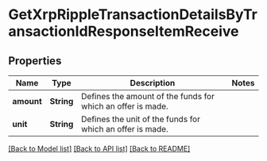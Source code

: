 # GetXrpRippleTransactionDetailsByTransactionIdResponseItemReceive

## Properties

Name | Type | Description | Notes
------------ | ------------- | ------------- | -------------
**amount** | **String** | Defines the amount of the funds for which an offer is made. | 
**unit** | **String** | Defines the unit of the funds for which an offer is made. | 

[[Back to Model list]](../README.md#documentation-for-models) [[Back to API list]](../README.md#documentation-for-api-endpoints) [[Back to README]](../README.md)


